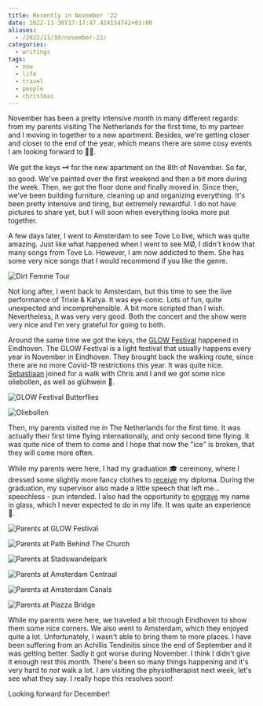 ```yaml
---
title: Recently in November '22
date: 2022-11-30T17:17:47.424154742+01:00
aliases:
  - /2022/11/30/november-22/
categories:
  - writings
tags:
  - now
  - life
  - travel
  - people
  - christmas
---
```


November has been a pretty intensive month in many different regards: from my parents visiting The Netherlands for the first time, to my partner and I moving in together to a new apartment. Besides, we're getting closer and closer to the end of the year, which means there are some cosy events I am looking forward to 🎄🍷.

<!--more-->

We got the keys 🗝️ for the new apartment on the 8th of November. So far, so good. We've painted over the first weekend and then a bit more during the week. Then, we got the floor done and finally moved in. Since then, we've been building furniture, cleaning up and organizing everything. It's been pretty intensive and tiring, but extremely rewardful. I do not have pictures to share yet, but I will soon when everything looks more put together.

A few days later, I went to Amsterdam to see Tove Lo live, which was quite amazing. Just like what happened when I went to see MØ, I didn't know that many songs from Tove Lo. However, I am now addicted to them. She has some very nice songs that I would recommend if you like the genre.

![Dirt Femme Tour](image:2022-11-30-dirt-femme-tour)

Not long after, I went back to Amsterdam, but this time to see the live performance of Trixie & Katya. It was eye-conic. Lots of fun, quite unexpected and incomprehensible. A bit more scripted than I wish. Nevertheless, it was very very good. Both the concert and the show were very nice and I'm very grateful for going to both.

Around the same time we got the keys, the [GLOW Festival](https://gloweindhoven.nl/) happened in Eindhoven. The GLOW Festival is a light festival that usually happens every year in November in Eindhoven. They brought back the walking route, since there are no more Covid-19 restrictions this year. It was quite nice. [Sebastiaan](https://seblog.nl/) joined for a walk with Chris and I and we got some nice oliebollen, as well as glühwein 🍷.

<div class="fg">
  
![](image:2022-11-30-glow-festival-butterflies "GLOW Festival Butterflies")

![](image:2022-11-30-oliebollen "Oliebollen")

</div>

Then, my parents visited me in The Netherlands for the first time. It was actually their first time flying internationally, and only second time flying. It was quite nice of them to come and I hope that now the "ice" is broken, that they will come more often.

While my parents were here, I had my graduation 🎓 ceremony, where I dressed some slightly more fancy clothes to [receive](/2022/11/25/msc-graduation-ceremony) my diploma. During the graduation, my supervisor also made a little speech that left me... speechless - pun intended. I also had the opportunity to [engrave](/2022/11/23/engraving-name-alumni-avenue) my name in glass, which I never expected to do in my life. It was quite an experience 🥽.

<div class="fg" style="grid-template-columns: repeat(3, 1fr);">
  
![](image:2022-11-30-glow-parents-01 "Parents at GLOW Festival")

![](image:2022-11-30-glow-parents-02 "Parents at Path Behind The Church")

![](image:2022-11-30-glow-parents-03 "Parents at Stadswandelpark")

![](image:2022-11-30-glow-parents-04 "Parents at Amsterdam Centraal")

![](image:2022-11-30-glow-parents-05 "Parents at Amsterdam Canals")

![](image:2022-11-30-glow-parents-06 "Parents at Piazza Bridge")

</div>

While my parents were here, we traveled a bit through Eindhoven to show them some nice corners. We also went to Amsterdam, which they enjoyed quite a lot. Unfortunately, I wasn't able to bring them to more places. I have been suffering from an Achillis Tendinitis since the end of September and it was getting better. Sadly it got worse during November. I think I didn't give it enough rest this month. There's been so many things happening and it's very hard to _not_ walk a lot. I am visiting the physiotherapist next week, let's see what they say. I really hope this resolves soon!

Looking forward for December!
